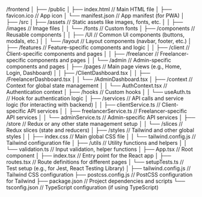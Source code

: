 /frontend
│
├── /public
│   ├── index.html           // Main HTML file
│   ├── favicon.ico          // App icon
│   └── manifest.json        // App manifest (for PWA)
│
├── /src
│   ├── /assets              // Static assets like images, fonts, etc.
│   │   ├── /images          // Image files
│   │   └── /fonts           // Custom fonts
│   ├── /components          // Reusable components
│   │   ├── /UI              // Common UI components (buttons, modals, etc.)
│   │   └── /layout          // Layout components (navbar, footer, etc.)
│   ├── /features            // Feature-specific components and logic
│   │   ├── /client          // Client-specific components and pages
│   │   ├── /freelancer      // Freelancer-specific components and pages
│   │   └── /admin           // Admin-specific components and pages
│   ├── /pages               // Main page views (e.g., Home, Login, Dashboard)
│   │   ├── /ClientDashboard.tsx
│   │   ├── /FreelancerDashboard.tsx
│   │   └── /AdminDashboard.tsx
│   ├── /context             // Context for global state management
│   │   └── AuthContext.tsx   // Authentication context
│   ├── /hooks               // Custom hooks
│   │   └── useAuth.ts        // Hook for authentication logic
│   ├── /services            // API calls and service logic (for interacting with backend)
│   │   ├── clientService.ts  // Client-specific API services
│   │   ├── freelancerService.ts  // Freelancer-specific API services
│   │   └── adminService.ts   // Admin-specific API services
│   ├── /store               // Redux or any other state management setup
│   │   └── /slices          // Redux slices (state and reducers)
│   ├── /styles              // Tailwind and other global styles
│   │   ├── index.css        // Main global CSS file
│   │   └── tailwind.config.js  // Tailwind configuration file
│   ├── /utils               // Utility functions and helpers
│   │   └── validation.ts     // Input validation, helper functions
│   ├── App.tsx              // Root component
│   ├── index.tsx            // Entry point for the React app
│   ├── routes.tsx           // Route definitions for different pages
│   └── setupTests.ts        // Test setup (e.g., for Jest, React Testing Library)
│
├── tailwind.config.js       // Tailwind CSS configuration
├── postcss.config.js        // PostCSS configuration for Tailwind
├── package.json             // Project dependencies and scripts
└── tsconfig.json            // TypeScript configuration (if using TypeScript)